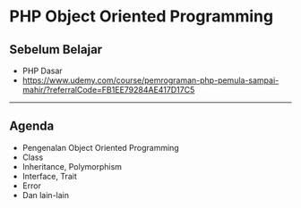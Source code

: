 # PHP Object Oriented Programming

## Sebelum Belajar

- PHP Dasar
- https://www.udemy.com/course/pemrograman-php-pemula-sampai-mahir/?referralCode=FB1EE79284AE417D17C5

---

## Agenda

- Pengenalan Object Oriented Programming
- Class
- Inheritance, Polymorphism
- Interface, Trait
- Error
- Dan lain-lain